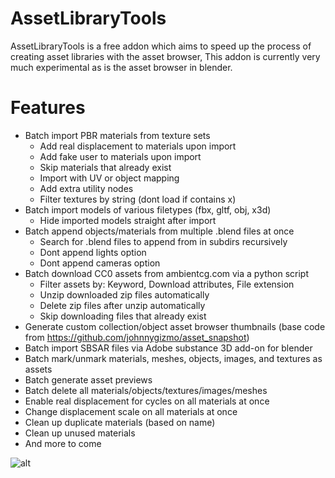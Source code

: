 # AssetLibraryTools

AssetLibraryTools is a free addon which aims to speed up the process of creating asset libraries with the asset browser, This addon is currently very much experimental as is the asset browser in blender.

# Features
* Batch import PBR materials from texture sets
  * Add real displacement to materials upon import
  * Add fake user to materials upon import
  * Skip materials that already exist
  * Import with UV or object mapping
  * Add extra utility nodes
  * Filter textures by string (dont load if contains x)
* Batch import models of various filetypes (fbx, gltf, obj, x3d)
  * Hide imported models straight after import
* Batch append objects/materials from multiple .blend files at once
  * Search for .blend files to append from in subdirs recursively
  * Dont append lights option
  * Dont append cameras option
* Batch download CC0 assets from ambientcg.com via a python script
  * Filter assets by: Keyword, Download attributes, File extension
  * Unzip downloaded zip files automatically
  * Delete zip files after unzip automatically
  * Skip downloading files that already exist
* Generate custom collection/object asset browser thumbnails (base code from https://github.com/johnnygizmo/asset_snapshot)
* Batch import SBSAR files via Adobe substance 3D add-on for blender
* Batch mark/unmark materials, meshes, objects, images, and textures as assets
* Batch generate asset previews
* Batch delete all materials/objects/textures/images/meshes
* Enable real displacement for cycles on all materials at once
* Change displacement scale on all materials at once
* Clean up duplicate materials (based on name)
* Clean up unused materials
* And more to come

![alt](https://user-images.githubusercontent.com/65134690/138753452-d354f9ec-fe30-4a73-b5a4-8f74ee03063a.png)

